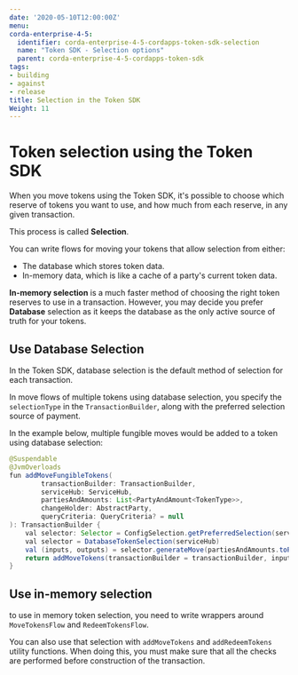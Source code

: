 ```yaml
---
date: '2020-05-10T12:00:00Z'
menu:
corda-enterprise-4-5:
  identifier: corda-enterprise-4-5-cordapps-token-sdk-selection
  name: "Token SDK - Selection options"
  parent: corda-enterprise-4-5-cordapps-token-sdk
tags:
- building
- against
- release
title: Selection in the Token SDK
Weight: 11
---
```


# Token selection using the Token SDK

When you move tokens using the Token SDK, it's possible to choose which reserve of tokens you want to use, and how much from each reserve, in any given transaction.

This process is called **Selection**.

You can write flows for moving your tokens that allow selection from either:

* The database which stores token data.
* In-memory data, which is like a cache of a party's current token data.

**In-memory selection** is a much faster method of choosing the right token reserves to use in a transaction. However, you may decide you prefer **Database** selection as it keeps the database as the only active source of truth for your tokens.

## Use Database Selection

In the Token SDK, database selection is the default method of selection for each transaction.

In move flows of multiple tokens using database selection, you specify the `selectionType` in the `TransactionBuilder`, along with the preferred selection source of payment.

In the example below, multiple fungible moves would be added to a token using database selection:

```java
@Suspendable
@JvmOverloads
fun addMoveFungibleTokens(
        transactionBuilder: TransactionBuilder,
        serviceHub: ServiceHub,
        partiesAndAmounts: List<PartyAndAmount<TokenType>>,
        changeHolder: AbstractParty,
        queryCriteria: QueryCriteria? = null
): TransactionBuilder {
    val selector: Selector = ConfigSelection.getPreferredSelection(serviceHub)
    val selector = DatabaseTokenSelection(serviceHub)
    val (inputs, outputs) = selector.generateMove(partiesAndAmounts.toPairs(), changeHolder, TokenQueryBy(queryCriteria = queryCriteria), transactionBuilder.lockId)
    return addMoveTokens(transactionBuilder = transactionBuilder, inputs = inputs, outputs = outputs)
}
```

## Use in-memory selection

to use in memory token selection, you need to write wrappers around `MoveTokensFlow` and
`RedeemTokensFlow`.

You can also use that selection with `addMoveTokens` and `addRedeemTokens` utility functions. When doing this, you must make sure that all the checks are performed before construction of the transaction.
